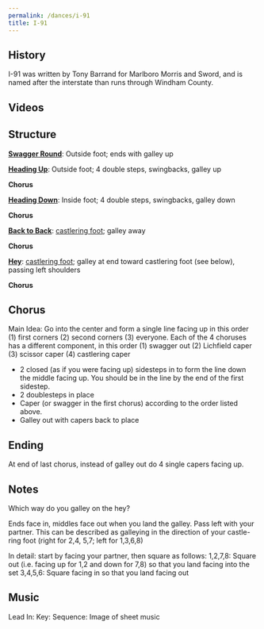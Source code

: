 ```yaml
---
permalink: /dances/i-91
title: I-91
---
```

## History
I-91 was written by Tony Barrand for Marlboro Morris and Sword, and is named after the interstate than runs through Windham County.

## Videos

## Structure

**[Swagger Round](/figures#swagger-round)**:
Outside foot; ends with galley up

**[Heading Up](/figures#heading-up)**:
Outside foot; 4 double steps, swingbacks, galley up

**Chorus**

**[Heading Down](/figures#heading-down)**:
Inside foot; 4 double steps, swingbacks, galley down

**Chorus**

**[Back to Back](/figures#back-to-back)**:
[castlering foot](/figures#castlering-foot); galley away

**Chorus**

**[Hey](/figures#hey)**:
[castlering foot](/figures#castlering-foot); galley at end toward castlering foot (see below), passing left shoulders

**Chorus**

## Chorus

Main Idea: Go into the center and form a single line facing up in this order (1) first corners (2) second corners (3) everyone.  Each of the 4 choruses has a different component, in this order (1) swagger out (2) Lichfield caper (3) scissor caper (4) castlering caper

* 2 closed (as if you were facing up) sidesteps in to form the line down the middle facing up.  You should be in the line by the end of the first sidestep.
* 2 doublesteps in place
* Caper (or swagger in the first chorus) according to the order listed above.
* Galley out with capers back to place

## Ending

At end of last chorus, instead of galley out do 4 single capers facing up.

## Notes

Which way do you galley on the hey?

Ends face in, middles face out when you land the galley.  Pass left with your partner.  This can be described as galleying in the direction of your castle-ring foot (right for 2,4, 5,7; left for 1,3,6,8)

In detail: start by facing your partner, then square as follows:
1,2,7,8: Square out (i.e. facing up for 1,2 and down for 7,8) so that you land facing into the set
3,4,5,6: Square facing in so that you land facing out


## Music
Lead In:
Key:
Sequence:
Image of sheet music


